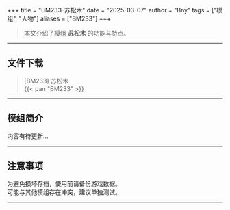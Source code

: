 +++
title = "BM233-苏松木"
date = "2025-03-07"
author = "Bny"
tags = ["模组", "人物"]
aliases = ["BM233"]
+++

> 本文介绍了模组 **苏松木** 的功能与特点。

---

## 文件下载

> [BM233] 苏松木  
{{< pan "BM233" >}}  

---

## 模组简介

>  
内容有待更新...  

---

## 注意事项

>  
为避免损坏存档，使用前请备份游戏数据。  
可能与其他模组存在冲突，建议单独测试。  

---

